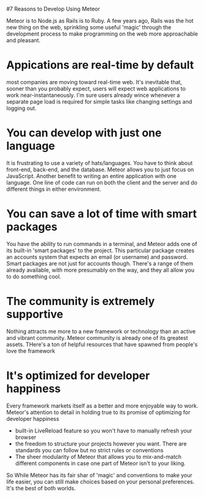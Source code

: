 #7 Reasons to Develop Using Meteor

Meteor is to Node.js as Rails is to Ruby. A few years ago, Rails was the hot new thing on the web, sprinkling some useful 'magic' through the development process to make programming on the web more approachable and pleasant. 

# Appications are real-time by default

most companies are moving toward real-time web. It's inevitable that, sooner than you probably expect, users will expect web applications to work near-instantaneously. I'm sure users already wince whenever a separate page load is required for simple tasks like changing settings and logging out. 

# You can develop with just one language

It is frustrating to use a variety of hats/languages. You have to think about front-end, back-end, and the database. Meteor allows you to just focus on JavaScript. 
Another benefit to writing an entire application with one language. One line of code can run on both the client and the server and do different things in either environment. 

# You can save a lot of time with smart packages

You have the ability to run commands in a terminal, and Meteor adds one of its built-in 'smart packages' to the project. This particular package creates an accounts system that expects an email (or username) and password. Smart packages are not just for accounts though. There's a range of them already available, with more presumably on the way, and they all allow you to do something cool. 

# The community is extremely supportive

Nothing attracts me more to a new framework or technology than an active and vibrant community. Meteor community is already one of its greatest assets. THere's a ton of helpful resources that have spawned from people's love the framework

# It's optimized for developer happiness

Every framework markets itself as a better and more enjoyable way to work. Meteor's attention to detail in holding true to its promise of optimizing for developer happiness
  -  built-in LiveReload feature so you won't have to manually refresh your browser
  - the freedom to structure your projects however you want. There are standards you can follow but no strict rules or conventions
  - The sheer modularity of Meteor that allows you to mix-and-match different components in case one part of Meteor isn't to your liking. 

So While Meteor has its fair shar of 'magic' and conventions to make your life easier, you can still make choices based on your personal preferences. It's the best of both worlds. 













